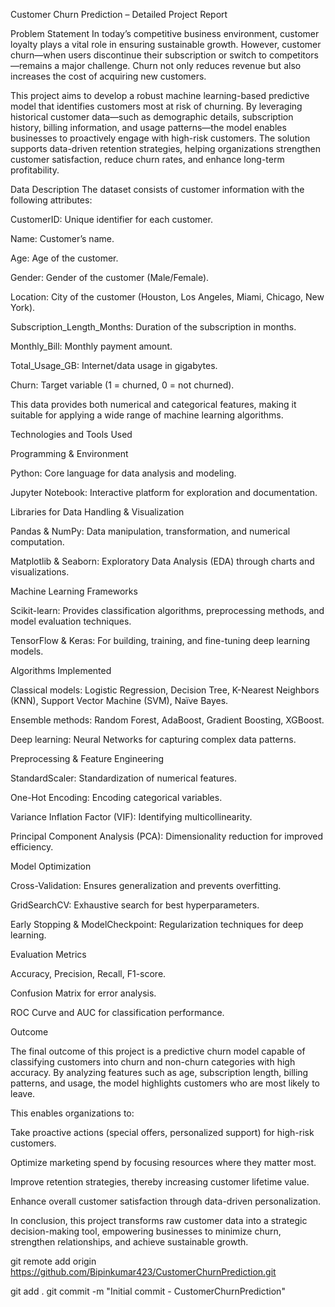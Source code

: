 Customer Churn Prediction – Detailed Project Report


Problem Statement
In today’s competitive business environment, customer loyalty plays a vital role in ensuring sustainable growth. However, customer churn—when users discontinue their subscription or switch to competitors—remains a major challenge. Churn not only reduces revenue but also increases the cost of acquiring new customers.

This project aims to develop a robust machine learning-based predictive model that identifies customers most at risk of churning. By leveraging historical customer data—such as demographic details, subscription history, billing information, and usage patterns—the model enables businesses to proactively engage with high-risk customers. The solution supports data-driven retention strategies, helping organizations strengthen customer satisfaction, reduce churn rates, and enhance long-term profitability.



Data Description
The dataset consists of customer information with the following attributes:

CustomerID: Unique identifier for each customer.

Name: Customer’s name.

Age: Age of the customer.

Gender: Gender of the customer (Male/Female).

Location: City of the customer (Houston, Los Angeles, Miami, Chicago, New York).

Subscription_Length_Months: Duration of the subscription in months.

Monthly_Bill: Monthly payment amount.

Total_Usage_GB: Internet/data usage in gigabytes.

Churn: Target variable (1 = churned, 0 = not churned).

This data provides both numerical and categorical features, making it suitable for applying a wide range of machine learning algorithms.





Technologies and Tools Used


Programming & Environment

Python: Core language for data analysis and modeling.

Jupyter Notebook: Interactive platform for exploration and documentation.

Libraries for Data Handling & Visualization

Pandas & NumPy: Data manipulation, transformation, and numerical computation.

Matplotlib & Seaborn: Exploratory Data Analysis (EDA) through charts and visualizations.

Machine Learning Frameworks

Scikit-learn: Provides classification algorithms, preprocessing methods, and model evaluation techniques.

TensorFlow & Keras: For building, training, and fine-tuning deep learning models.



Algorithms Implemented

Classical models: Logistic Regression, Decision Tree, K-Nearest Neighbors (KNN), Support Vector Machine (SVM), Naïve Bayes.

Ensemble methods: Random Forest, AdaBoost, Gradient Boosting, XGBoost.

Deep learning: Neural Networks for capturing complex data patterns.

Preprocessing & Feature Engineering

StandardScaler: Standardization of numerical features.

One-Hot Encoding: Encoding categorical variables.

Variance Inflation Factor (VIF): Identifying multicollinearity.

Principal Component Analysis (PCA): Dimensionality reduction for improved efficiency.



Model Optimization

Cross-Validation: Ensures generalization and prevents overfitting.

GridSearchCV: Exhaustive search for best hyperparameters.

Early Stopping & ModelCheckpoint: Regularization techniques for deep learning.



Evaluation Metrics

Accuracy, Precision, Recall, F1-score.

Confusion Matrix for error analysis.

ROC Curve and AUC for classification performance.



Outcome

The final outcome of this project is a predictive churn model capable of classifying customers into churn and non-churn categories with high accuracy. By analyzing features such as age, subscription length, billing patterns, and usage, the model highlights customers who are most likely to leave.

This enables organizations to:

Take proactive actions (special offers, personalized support) for high-risk customers.

Optimize marketing spend by focusing resources where they matter most.

Improve retention strategies, thereby increasing customer lifetime value.

Enhance overall customer satisfaction through data-driven personalization.

In conclusion, this project transforms raw customer data into a strategic decision-making tool, empowering businesses to minimize churn, strengthen relationships, and achieve sustainable growth.


git remote add origin https://github.com/Bipinkumar423/CustomerChurnPrediction.git

git add .
git commit -m "Initial commit - CustomerChurnPrediction"

